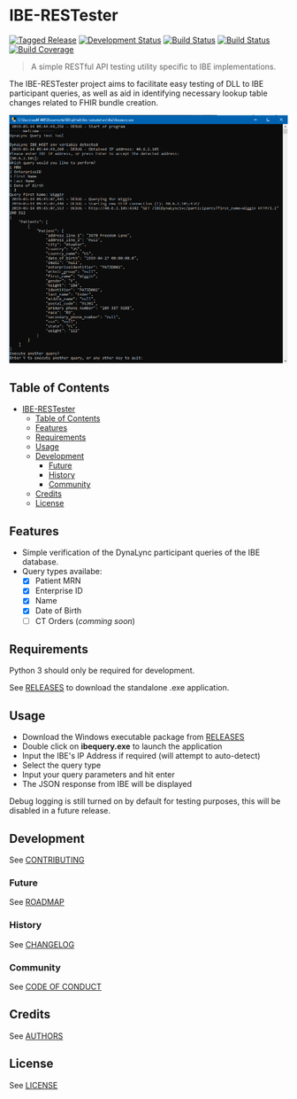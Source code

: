 # IBE-RESTester

[![Tagged Release](https://img.shields.io/badge/release-v0.2.0-blue.svg?longCache=true)](CHANGELOG.md)
[![Development Status](https://img.shields.io/badge/status-beta-brightgreen.svg?longCache=true)](ROADMAP.md)
[![Build Status](https://img.shields.io/badge/build-unknown-lightgrey.svg?longCache=true)](https://travis-ci.org)
[![Build Status](https://img.shields.io/badge/build-pending-lightgrey.svg?longCache=true)](https://www.appveyor.com)
[![Build Coverage](https://img.shields.io/badge/coverage-0%25-lightgrey.svg?longCache=true)](https://codecov.io)

> A simple RESTful API testing utility specific to IBE implementations.

The IBE-RESTester project aims to facilitate easy testing of DLL to IBE participant queries, as well as aid in identifying necessary lookup table changes related to FHIR bundle creation.

![screenshot](docs/screenshot1.png)

## Table of Contents

- [IBE-RESTester](#ibe-restester)
  - [Table of Contents](#table-of-contents)
  - [Features](#features)
  - [Requirements](#requirements)
  - [Usage](#usage)
  - [Development](#development)
    - [Future](#future)
    - [History](#history)
    - [Community](#community)
  - [Credits](#credits)
  - [License](#license)

## Features

- Simple verification of the DynaLync participant queries of the IBE database.
- Query types availabe:
  - [x] Patient MRN
  - [x] Enterprise ID
  - [x] Name
  - [x] Date of Birth
  - [ ] CT Orders (_comming soon_)

## Requirements

Python 3 should only be required for development.

See [RELEASES](https://github.com/laszlo462/IBE-RESTester/releases) to download the standalone .exe application.

## Usage

- Download the Windows executable package from [RELEASES](https://github.com/laszlo462/IBE-RESTester/releases)
- Double click on **ibequery.exe** to launch the application
- Input the IBE's IP Address if required (will attempt to auto-detect)
- Select the query type
- Input your query parameters and hit enter
- The JSON response from IBE will be displayed

Debug logging is still turned on by default for testing purposes, this will be disabled in a future release.

## Development

See [CONTRIBUTING](CONTRIBUTING.md)

### Future

See [ROADMAP](ROADMAP.md)

### History

See [CHANGELOG](CHANGELOG.md)

### Community

See [CODE OF CONDUCT](CODE_OF_CONDUCT.md)

## Credits

See [AUTHORS](AUTHORS.md)

## License

See [LICENSE](LICENSE)
